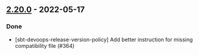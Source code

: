 ## [2.20.0](https://github.com/Kevin-Lee/sbt-devoops/issues?q=is%3Aissue+is%3Aclosed+-label%3Adeclined+milestone%3Amilestone29) - 2022-05-17

### Done
* [sbt-devoops-release-version-policy] Add better instruction for missing compatibility file (#364)
